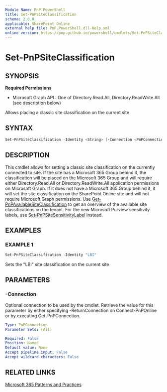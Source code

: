```yaml
---
Module Name: PnP.PowerShell
title: Set-PnPSiteClassification
schema: 2.0.0
applicable: SharePoint Online
external help file: PnP.PowerShell.dll-Help.xml
online version: https://pnp.github.io/powershell/cmdlets/Set-PnPSiteClassification.html
---
```

 
# Set-PnPSiteClassification

## SYNOPSIS

**Required Permissions**

  * Microsoft Graph API : One of Directory.Read.All, Directory.ReadWrite.All (see description below)

Allows placing a classic site classification on the current site

## SYNTAX

```powershell
Set-PnPSiteClassification -Identity <String> [-Connection <PnPConnection>] [<CommonParameters>]
```

## DESCRIPTION
This cmdlet allows for setting a classic site classification on the currently connected to site. If the site has a Microsoft 365 Group behind it, the classification will be placed on the Microsoft 365 Group and will require either Directory.Read.All or Directory.ReadWrite.All application permissions on Microsoft Graph. If it does not have a Microsoft 365 Group behind it, it will set the site classification on the SharePoint Online site and will not require Microsoft Graph permissions. Use [Get-PnPAvailableSiteClassification](Get-PnPAvailableSiteClassification.html) to get an overview of the available site classifications on the tenant. For the new Microsoft Purview sensitivity labels, use [Set-PnPSiteSensitivityLabel](Set-PnPSiteSensitivityLabel.html) instead.

## EXAMPLES

### EXAMPLE 1
```powershell
Set-PnPSiteClassification -Identity "LBI"
```

Sets the "LBI" site classification on the current site

## PARAMETERS

### -Connection
Optional connection to be used by the cmdlet. Retrieve the value for this parameter by either specifying -ReturnConnection on Connect-PnPOnline or by executing Get-PnPConnection.

```yaml
Type: PnPConnection
Parameter Sets: (All)

Required: False
Position: Named
Default value: None
Accept pipeline input: False
Accept wildcard characters: False
```

## RELATED LINKS

[Microsoft 365 Patterns and Practices](https://aka.ms/m365pnp)